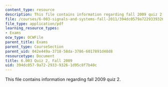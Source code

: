 ```yaml
---
content_type: resource
description: This file contains information regarding fall 2009 quiz 2.
file: /courses/6-003-signals-and-systems-fall-2011/394dc0579a72293393261d95c8f7b40c_MIT6_003F11_F09q2.pdf
file_type: application/pdf
learning_resource_types:
- Exams
ocw_type: OCWFile
parent_title: Exams
parent_type: CourseSection
parent_uid: 042e449a-3718-58da-3786-6017891d48d8
resourcetype: Document
title: 6.003 Quiz 2, Fall 2009
uid: 394dc057-9a72-2933-9326-1d95c8f7b40c
---
```

This file contains information regarding fall 2009 quiz 2.

